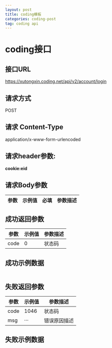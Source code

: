 ```yaml
---
layout: post
title: coding模板
categories: coding-post
tag: coding api
---
```


# coding接口


## 接口URL
https://xutongxin.coding.net/api/v2/account/login
## 请求方式
POST
## 请求 Content-Type
application/x-www-form-urlencoded
## 请求header参数:
**cookie:eid**
## 请求Body参数

参数|示例值|必填|参数描述
---|---|--|---


## 成功返回参数

参数|示例值|参数描述
-|-|-
code|0|状态码


## 成功示例数据
```

```

## 失败返回参数

参数|示例值|参数描述
-|-|-
code|1046|状态码
msg|···|错误原因描述

## 失败示例数据
```

```
